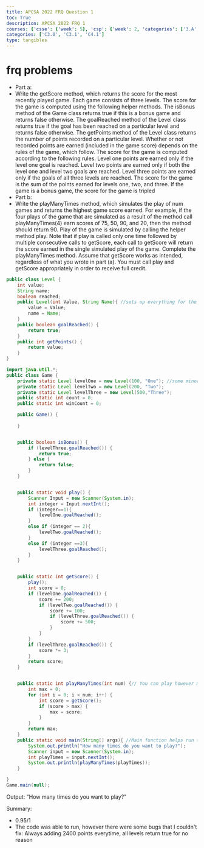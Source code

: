 ```yaml
---
title: APCSA 2022 FRQ Question 1
toc: True
description: APCSA 2022 FRQ 1
courses: {'csse': {'week': 5}, 'csp': {'week': 2, 'categories': ['3.A', '5.B']}, 'csa': {'week': 5}}
categories: ['C3.0', 'C3.1', 'C4.1']
type: tangibles
---
```

# frq problems
- Part a:
- Write the getScore method, which returns the score for the most recently played game. Each game consists of three levels. The score for the game is computed using the following helper methods. The isBonus method of the Game class returns true if this is a bonus game and returns false otherwise. The goalReached method of the Level class returns true if the goal has been reached on a particular level and returns false otherwise. The getPoints method of the Level class returns the number of points recorded on a particular level. Whether or not recorded points are earned (included in the game score) depends on the rules of the game, which follow. The score for the game is computed according to the following rules. Level one points are earned only if the level one goal is reached. Level two points are earned only if both the level one and level two goals are reached. Level three points are earned only if the goals of all three levels are reached. The score for the game is the sum of the points earned for levels one, two, and three. If the game is a bonus game, the score for the game is tripled
- Part b:
- Write the playManyTimes method, which simulates the play of num games and returns the highest game score earned. For example, if the four plays of the game that are simulated as a result of the method call playManyTimes(4) earn scores of 75, 50, 90, and 20, then the method should return 90. Play of the game is simulated by calling the helper method play. Note that if play is called only one time followed by multiple consecutive calls to getScore, each call to getScore will return the score earned in the single simulated play of the game. Complete the playManyTimes method. Assume that getScore works as intended, regardless of what you wrote in part (a). You must call play and getScore appropriately in order to receive full credit.

```Java
public class Level {
    int value;
    String name;
    boolean reached;
    public Level(int Value, String Name){ //sets up everything for the levels
        value = Value;
        name = Name;
    }
    public boolean goalReached() {
        return true;
    }
    public int getPoints() {
        return value;
    }
}
```


```Java
import java.util.*;
public class Game {
    private static Level levelOne = new Level(100, "One"); //some minor edits to the three levels
    private static Level levelTwo = new Level(200, "Two");
    private static Level levelThree = new Level(500,"Three");
    public static int count = 0;    
    public static int winCount = 0;

    public Game() {
        
    }


    public boolean isBonus() {
        if (levelThree.goalReached()) {
            return true;
        } else {
            return false;
        }
    }


    public static void play() {
        Scanner Input = new Scanner(System.in);
        int integer = Input.nextInt();
        if (integer==1){
            levelOne.goalReached();
        }
        else if (integer == 2){
            levelTwo.goalReached();
        }
        else if (integer ==3){
            levelThree.goalReached();
        }
    }


    public static int getScore() {
        play();
        int score = 0;
        if (levelOne.goalReached()) {
            score += 200;
            if (levelTwo.goalReached()) {
                score += 100;
                if (levelThree.goalReached()) {
                    score += 500;
                }
            }
        }
        if (levelThree.goalReached()) {
            score *= 3;
        }
        return score;
    }


    public static int playManyTimes(int num) {// You can play however many times you want
        int max = 0;
        for (int i = 0; i < num; i++) {
            int score = getScore();
            if (score > max) {
                max = score;
            }
        }
        return max;
    }
    public static void main(String[] args){ //Main function helps run the code
        System.out.println("How many times do you want to play?");
        Scanner input = new Scanner(System.in);
        int playTimes = input.nextInt();
        System.out.println(playManyTimes(playTimes));
    }

}
Game.main(null);
```

Output: "How many times do you want to play?"


Summary:
- 0.95/1 
- The code was able to run, however there were some bugs that I couldn't fix: Always adding 2400 points everytime, all levels return true for no reason